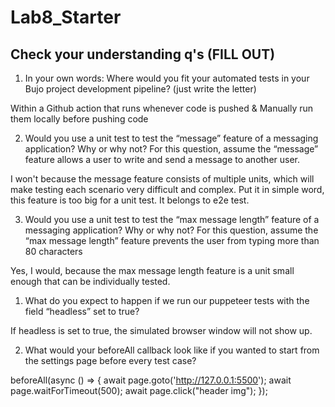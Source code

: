 # Lab8_Starter

## Check your understanding q's (FILL OUT)
1. In your own words: Where would you fit your automated tests in your Bujo project development pipeline? (just write the letter)

Within a Github action that runs whenever code is pushed & Manually run them locally before pushing code

2. Would you use a unit test to test the “message” feature of a messaging application? Why or why not? For this question, assume the “message” feature allows a user to write and send a message to another user.

I won't because the message feature consists of multiple units, which will make testing each scenario very difficult and complex. Put it in simple word, this feature is too big for a unit test. It belongs to e2e test. 

3. Would you use a unit test to test the “max message length” feature of a messaging application? Why or why not? For this question, assume the “max message length” feature prevents the user from typing more than 80 characters

Yes, I would, because the max message length feature is a unit small enough that can be individually tested.

1. What do you expect to happen if we run our puppeteer tests with the field “headless” set to true?

If headless is set to true, the simulated browser window will not show up.

2. What would your beforeAll callback look like if you wanted to start from the settings page before every test case?

beforeAll(async () => {
    await page.goto('http://127.0.0.1:5500');
    await page.waitForTimeout(500);
    await page.click("header img");
});
